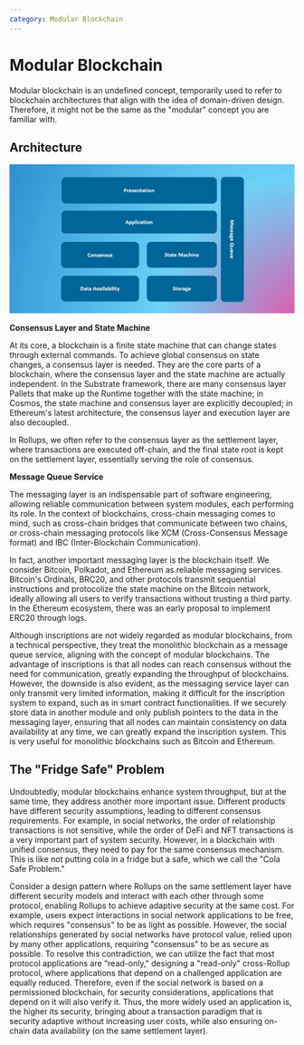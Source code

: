 ```yaml
---
category: Modular Blockchain
---
```


# Modular Blockchain

Modular blockchain is an undefined concept, temporarily used to refer to blockchain architectures that align with the idea of domain-driven design. Therefore, it might not be the same as the "modular" concept you are familiar with.

## Architecture

![modular-blockchain](../../image/modular-blockchains.png)

**Consensus Layer and State Machine**

At its core, a blockchain is a finite state machine that can change states through external commands. To achieve global consensus on state changes, a consensus layer is needed. They are the core parts of a blockchain, where the consensus layer and the state machine are actually independent. In the Substrate framework, there are many consensus layer Pallets that make up the Runtime together with the state machine; in Cosmos, the state machine and consensus layer are explicitly decoupled; in Ethereum's latest architecture, the consensus layer and execution layer are also decoupled.

In Rollups, we often refer to the consensus layer as the settlement layer, where transactions are executed off-chain, and the final state root is kept on the settlement layer, essentially serving the role of consensus.

**Message Queue Service**

The messaging layer is an indispensable part of software engineering, allowing reliable communication between system modules, each performing its role. In the context of blockchains, cross-chain messaging comes to mind, such as cross-chain bridges that communicate between two chains, or cross-chain messaging protocols like XCM (Cross-Consensus Message format) and IBC (Inter-Blockchain Communication).

In fact, another important messaging layer is the blockchain itself. We consider Bitcoin, Polkadot, and Ethereum as reliable messaging services. Bitcoin's Ordinals, BRC20, and other protocols transmit sequential instructions and protocolize the state machine on the Bitcoin network, ideally allowing all users to verify transactions without trusting a third party. In the Ethereum ecosystem, there was an early proposal to implement ERC20 through logs.

Although inscriptions are not widely regarded as modular blockchains, from a technical perspective, they treat the monolithic blockchain as a message queue service, aligning with the concept of modular blockchains. The advantage of inscriptions is that all nodes can reach consensus without the need for communication, greatly expanding the throughput of blockchains. However, the downside is also evident, as the messaging service layer can only transmit very limited information, making it difficult for the inscription system to expand, such as in smart contract functionalities. If we securely store data in another module and only publish pointers to the data in the messaging layer, ensuring that all nodes can maintain consistency on data availability at any time, we can greatly expand the inscription system. This is very useful for monolithic blockchains such as Bitcoin and Ethereum.

## The "Fridge Safe" Problem

Undoubtedly, modular blockchains enhance system throughput, but at the same time, they address another more important issue. Different products have different security assumptions, leading to different consensus requirements. For example, in social networks, the order of relationship transactions is not sensitive, while the order of DeFi and NFT transactions is a very important part of system security. However, in a blockchain with unified consensus, they need to pay for the same consensus mechanism. This is like not putting cola in a fridge but a safe, which we call the "Cola Safe Problem."

Consider a design pattern where Rollups on the same settlement layer have different security models and interact with each other through some protocol, enabling Rollups to achieve adaptive security at the same cost. For example, users expect interactions in social network applications to be free, which requires "consensus" to be as light as possible. However, the social relationships generated by social networks have protocol value, relied upon by many other applications, requiring "consensus" to be as secure as possible. To resolve this contradiction, we can utilize the fact that most protocol applications are "read-only," designing a "read-only" cross-Rollup protocol, where applications that depend on a challenged application are equally reduced. Therefore, even if the social network is based on a permissioned blockchain, for security considerations, applications that depend on it will also verify it. Thus, the more widely used an application is, the higher its security, bringing about a transaction paradigm that is security adaptive without increasing user costs, while also ensuring on-chain data availability (on the same settlement layer).